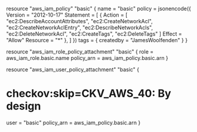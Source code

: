 resource "aws_iam_policy" "basic" {
  name = "basic"
  policy = jsonencode({
    Version = "2012-10-17"
    Statement = [
      {
        Action = [
          "ec2:DescribeAccountAttributes",
          "ec2:CreateNetworkAcl",
          "ec2:CreateNetworkAclEntry",
          "ec2:DescribeNetworkAcls",
          "ec2:DeleteNetworkAcl",
          "ec2:CreateTags",
          "ec2:DeleteTags"
        ]
        Effect   = "Allow"
        Resource = "*"
      },
    ]
  })
  tags = { createdby = "JamesWoolfenden" }
}

resource "aws_iam_role_policy_attachment" "basic" {
  role       = aws_iam_role.basic.name
  policy_arn = aws_iam_policy.basic.arn
}

resource "aws_iam_user_policy_attachment" "basic" {
  # checkov:skip=CKV_AWS_40: By design
  user       = "basic"
  policy_arn = aws_iam_policy.basic.arn
}
